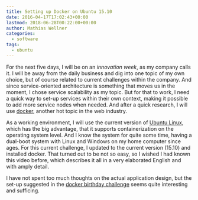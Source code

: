 ```yaml
---
title: Setting up Docker on Ubuntu 15.10
date: 2016-04-17T17:02:43+00:00
lastmod: 2018-06-28T00:22:00+00:00
author: Mathias Wellner
categories:
  - software
tags:
  - ubuntu
---
```

For the next five days, I will be on an _innovation week_, as my company calls it. I will be away from the daily business and dig into one topic of my own choice, but of course related to current challenges within the company. And since service-oriented architecture is something that moves us in the moment, I chose service scalability as my topic. But for that to work, I need a quick way to set-up services within their own context, making it possible to add more service nodes when needed. And after a quick research, I will use <a href="https://www.docker.com/" title="Docker" target="_blank">docker</a>, another hot topic in the web industry. 

As a working environment, I will use the current version of <a href="http://www.ubuntu.com/" title="Ubuntu" target="_blank">Ubuntu Linux</a>, which has the big advantage, that it supports containerization on the operating system level. And I know the system for quite some time, having a dual-boot system with Linux and Windows on my home computer since ages. For this current challenge, I updated to the current version (15.10) and installed docker. That turned out to be not so easy, so I wished I had known this video before, which describes it all in a very elaborated English and with amply detail. 

I have not spent too much thoughts on the actual application design, but the set-up suggested in the <a href="https://github.com/docker/docker-birthday-3#challenge" title="GitHub - docker birthday challenge" target="_blank">docker birthday challenge</a> seems quite interesting and sufficing.